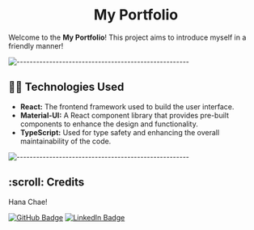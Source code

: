 <h1 align="center"> My Portfolio </h1>

Welcome to the **My Portfolio**! This project aims to introduce myself in a friendly manner!


![-----------------------------------------------------](https://raw.githubusercontent.com/andreasbm/readme/master/assets/lines/rainbow.png)

## :woman_technologist:	Technologies Used

- **React:** The frontend framework used to build the user interface.
- **Material-UI:** A React component library that provides pre-built components to enhance the design and functionality.
- **TypeScript:** Used for type safety and enhancing the overall maintainability of the code.

![-----------------------------------------------------](https://raw.githubusercontent.com/andreasbm/readme/master/assets/lines/rainbow.png)

<!-- CREDITS -->
<h2 id="credits"> :scroll: Credits</h2>

Hana Chae!

[![GitHub Badge](https://img.shields.io/badge/GitHub-100000?style=for-the-badge&logo=github&logoColor=white)](https://github.com/hchae0817)
[![LinkedIn Badge](https://img.shields.io/badge/LinkedIn-0077B5?style=for-the-badge&logo=linkedin&logoColor=white)](https://www.linkedin.com/in/hana-chae-06a9001b8/)
